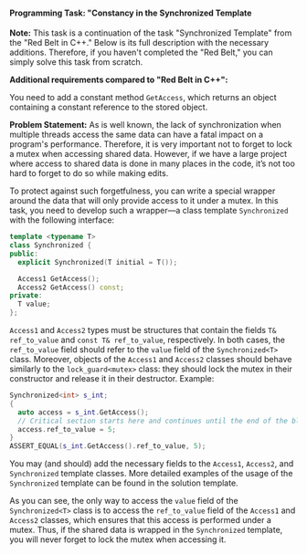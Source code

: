 #### Programming Task: "Constancy in the Synchronized Template 

**Note:**
This task is a continuation of the task "Synchronized Template" from the "Red Belt in C++." Below is its full description with the necessary additions. Therefore, if you haven't completed the "Red Belt," you can simply solve this task from scratch.

**Additional requirements compared to "Red Belt in C++":**

You need to add a constant method `GetAccess`, which returns an object containing a constant reference to the stored object.

**Problem Statement:**
As is well known, the lack of synchronization when multiple threads access the same data can have a fatal impact on a program's performance. Therefore, it is very important not to forget to lock a mutex when accessing shared data. However, if we have a large project where access to shared data is done in many places in the code, it’s not too hard to forget to do so while making edits.

To protect against such forgetfulness, you can write a special wrapper around the data that will only provide access to it under a mutex. In this task, you need to develop such a wrapper—a class template `Synchronized` with the following interface:

```cpp
template <typename T>
class Synchronized {
public:
  explicit Synchronized(T initial = T());

  Access1 GetAccess();
  Access2 GetAccess() const;
private:
  T value;
};
```

`Access1` and `Access2` types must be structures that contain the fields `T& ref_to_value` and `const T& ref_to_value`, respectively. In both cases, the `ref_to_value` field should refer to the `value` field of the `Synchronized<T>` class. Moreover, objects of the `Access1` and `Access2` classes should behave similarly to the `lock_guard<mutex>` class: they should lock the mutex in their constructor and release it in their destructor. Example:

```cpp
Synchronized<int> s_int;
{
  auto access = s_int.GetAccess();
  // Critical section starts here and continues until the end of the block
  access.ref_to_value = 5;
}
ASSERT_EQUAL(s_int.GetAccess().ref_to_value, 5);
```

You may (and should) add the necessary fields to the `Access1`, `Access2`, and `Synchronized` template classes. More detailed examples of the usage of the `Synchronized` template can be found in the solution template.

As you can see, the only way to access the `value` field of the `Synchronized<T>` class is to access the `ref_to_value` field of the `Access1` and `Access2` classes, which ensures that this access is performed under a mutex. Thus, if the shared data is wrapped in the `Synchronized` template, you will never forget to lock the mutex when accessing it.